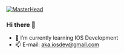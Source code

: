 [![MasterHead](![banner](https://user-images.githubusercontent.com/44496296/165897364-4392397d-7791-42d8-9c25-a53a1ad78073.png)
)](https://github.com/akaanaydin)


### Hi there 👋

- 🌱 I’m currently learning IOS Development
- 📫 E-mail: aka.iosdev@gmail.com
